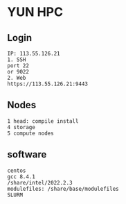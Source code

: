 # YUN HPC  
## Login
```
IP: 113.55.126.21
1. SSH
port 22
or 9022
2. Web 
https://113.55.126.21:9443
```
## Nodes
```
1 head: compile install
4 storage
5 compute nodes
```
## software
```
centos
gcc 8.4.1
/share/intel/2022.2.3
modulefiles: /share/base/modulefiles
SLURM
```

